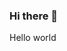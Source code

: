 ### Hi there 👋
<html>
  <head>Hello world</head>
   <body>
     <title>hola mundo</title>
   </body>
</html>
